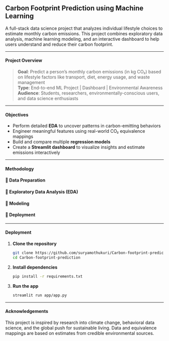 ## Carbon Footprint Prediction using Machine Learning

A full-stack data science project that analyzes individual lifestyle choices to estimate monthly carbon emissions. This project combines exploratory data analysis, machine learning modeling, and an interactive dashboard to help users understand and reduce their carbon footprint.

---

#### Project Overview

> **Goal**: Predict a person’s monthly carbon emissions (in kg CO₂) based on lifestyle factors like transport, diet, energy usage, and waste management  
> **Type**: End-to-end ML Project | Dashboard | Environmental Awareness  
> **Audience**: Students, researchers, environmentally-conscious users, and data science enthusiasts

---

#### Objectives

- Perform detailed **EDA** to uncover patterns in carbon-emitting behaviors
- Engineer meaningful features using real-world CO₂ equivalence mappings
- Build and compare multiple **regression models**
- Create a **Streamlit dashboard** to visualize insights and estimate emissions interactively

---

#### Methodology

#### 🔹 Data Preparation
#### 🔹 Exploratory Data Analysis (EDA)
#### 🔹 Modeling
#### 🔹 Deployment

---
#### Deployment
1. **Clone the repository**

    ```bash
    git clone https://github.com/suryamothukuri/Carbon-footprint-prediction.git
    cd Carbon-footprint-prediction
    ```

2. **Install dependencies**

    ```bash
    pip install -r requirements.txt
    ```

3. **Run the app**

    ```bash
    streamlit run app/app.py


---
#### Acknowledgements

This project is inspired by research into climate change, behavioral data science, and the global push for sustainable living. Data and equivalence mappings are based on estimates from credible environmental sources.

